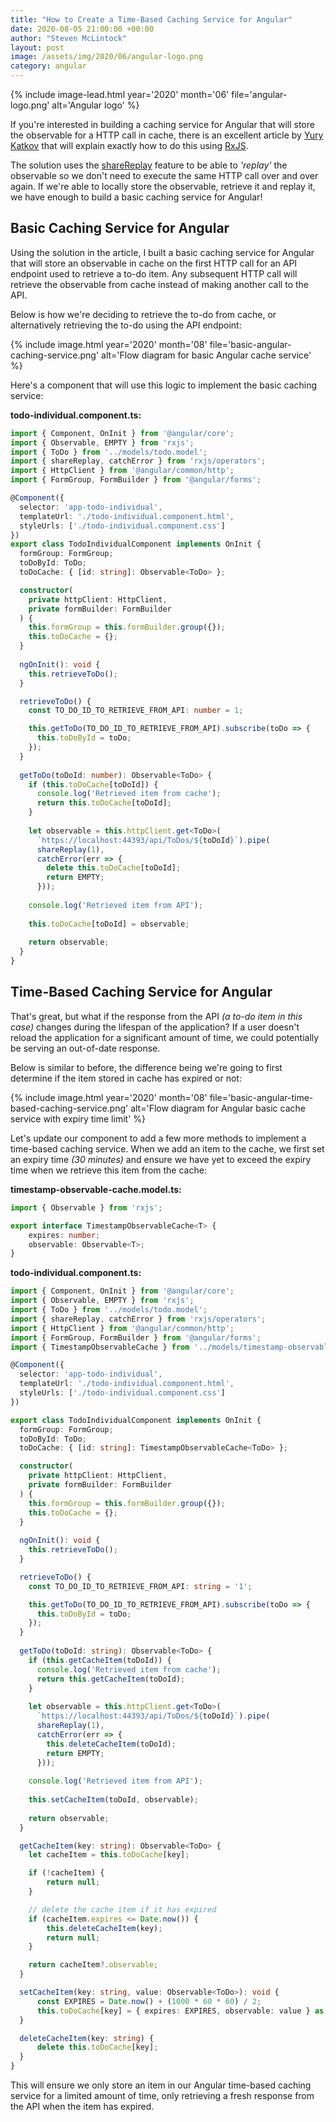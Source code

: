```yaml
---
title: "How to Create a Time-Based Caching Service for Angular"
date: 2020-08-05 21:00:00 +00:00
author: "Steven McLintock"
layout: post
image: /assets/img/2020/06/angular-logo.png
category: angular
---
```


{%
    include image-lead.html
    year='2020'
    month='06'
    file='angular-logo.png'
    alt='Angular logo'
%}

If you're interested in building a caching service for Angular that will store the observable for a HTTP call in cache, 
there is an excellent article by [Yury Katkov](https://medium.com/better-programming/how-to-create-a-caching-service-for-angular-bfad6cbe82b0) 
that will explain exactly how to do this using [RxJS](https://rxjs.dev/).

The solution uses the [shareReplay](https://www.learnrxjs.io/learn-rxjs/operators/multicasting/sharereplay) feature to be able to 
*'replay'* the observable so we don't need to execute the same HTTP call over and over again. If we're able to locally store the 
observable, retrieve it and replay it, we have enough to build a basic caching service for Angular!

## Basic Caching Service for Angular

Using the solution in the article, I built a basic caching service for Angular that will store an observable in cache on the first HTTP call 
for an API endpoint used to retrieve a to-do item. Any subsequent HTTP call will retrieve the observable from cache instead of 
making another call to the API.

Below is how we're deciding to retrieve the to-do from cache, or alternatively retrieving the to-do using the API endpoint:

{%
    include image.html
    year='2020'
    month='08'
    file='basic-angular-caching-service.png'
    alt='Flow diagram for basic Angular cache service'
%}

Here's a component that will use this logic to implement the basic caching service:

**todo-individual.component.ts:**

```typescript
import { Component, OnInit } from '@angular/core';
import { Observable, EMPTY } from 'rxjs';
import { ToDo } from '../models/todo.model';
import { shareReplay, catchError } from 'rxjs/operators';
import { HttpClient } from '@angular/common/http';
import { FormGroup, FormBuilder } from '@angular/forms';

@Component({
  selector: 'app-todo-individual',
  templateUrl: './todo-individual.component.html',
  styleUrls: ['./todo-individual.component.css']
})
export class TodoIndividualComponent implements OnInit {
  formGroup: FormGroup;
  toDoById: ToDo;
  toDoCache: { [id: string]: Observable<ToDo> };

  constructor(
    private httpClient: HttpClient,
    private formBuilder: FormBuilder
  ) {
    this.formGroup = this.formBuilder.group({});
    this.toDoCache = {};
  }
  
  ngOnInit(): void {
    this.retrieveToDo();
  }

  retrieveToDo() {
    const TO_DO_ID_TO_RETRIEVE_FROM_API: number = 1;

    this.getToDo(TO_DO_ID_TO_RETRIEVE_FROM_API).subscribe(toDo => {
      this.toDoById = toDo;
    });
  }
  
  getToDo(toDoId: number): Observable<ToDo> {
    if (this.toDoCache[toDoId]) {
      console.log('Retrieved item from cache');
      return this.toDoCache[toDoId];
    }
    
    let observable = this.httpClient.get<ToDo>(
      `https://localhost:44393/api/ToDos/${toDoId}`).pipe(
      shareReplay(1),
      catchError(err => {
        delete this.toDoCache[toDoId];
        return EMPTY;
      }));
    
    console.log('Retrieved item from API');
    
    this.toDoCache[toDoId] = observable;
    
    return observable;
  }
}
```

## Time-Based Caching Service for Angular

That's great, but what if the response from the API *(a to-do item in this case)* changes during the lifespan of the application? If a 
user doesn't reload the application for a significant amount of time, we could potentially be serving an out-of-date response.

Below is similar to before, the difference being we're going to first determine if the item stored in cache has expired or not:

{%
    include image.html
    year='2020'
    month='08'
    file='basic-angular-time-based-caching-service.png'
    alt='Flow diagram for Angular basic cache service with expiry time limit'
%}

Let's update our component to add a few more methods to implement a time-based caching service. When we add an item to the cache, we first 
set an expiry time *(30 minutes)* and ensure we have yet to exceed the expiry time when we retrieve this item from the cache:

**timestamp-observable-cache.model.ts:**

```typescript
import { Observable } from 'rxjs';

export interface TimestampObservableCache<T> {
    expires: number;
    observable: Observable<T>;
}
```

**todo-individual.component.ts:**

```typescript
import { Component, OnInit } from '@angular/core';
import { Observable, EMPTY } from 'rxjs';
import { ToDo } from '../models/todo.model';
import { shareReplay, catchError } from 'rxjs/operators';
import { HttpClient } from '@angular/common/http';
import { FormGroup, FormBuilder } from '@angular/forms';
import { TimestampObservableCache } from '../models/timestamp-observable-cache.model';

@Component({
  selector: 'app-todo-individual',
  templateUrl: './todo-individual.component.html',
  styleUrls: ['./todo-individual.component.css']
})

export class TodoIndividualComponent implements OnInit {
  formGroup: FormGroup;
  toDoById: ToDo;
  toDoCache: { [id: string]: TimestampObservableCache<ToDo> };

  constructor(
    private httpClient: HttpClient,
    private formBuilder: FormBuilder
  ) {
    this.formGroup = this.formBuilder.group({});
    this.toDoCache = {};
  }
  
  ngOnInit(): void {
    this.retrieveToDo();
  }

  retrieveToDo() {
    const TO_DO_ID_TO_RETRIEVE_FROM_API: string = '1';

    this.getToDo(TO_DO_ID_TO_RETRIEVE_FROM_API).subscribe(toDo => {
      this.toDoById = toDo;
    });
  }
  
  getToDo(toDoId: string): Observable<ToDo> {
    if (this.getCacheItem(toDoId)) {
      console.log('Retrieved item from cache');
      return this.getCacheItem(toDoId);
    }
    
    let observable = this.httpClient.get<ToDo>(
      `https://localhost:44393/api/ToDos/${toDoId}`).pipe(
      shareReplay(1),
      catchError(err => {
        this.deleteCacheItem(toDoId);
        return EMPTY;
      }));
    
    console.log('Retrieved item from API');
    
    this.setCacheItem(toDoId, observable);
    
    return observable;
  }

  getCacheItem(key: string): Observable<ToDo> {
    let cacheItem = this.toDoCache[key];

    if (!cacheItem) {
        return null;
    }

    // delete the cache item if it has expired
    if (cacheItem.expires <= Date.now()) {
        this.deleteCacheItem(key);
        return null;
    }

    return cacheItem?.observable;
  }

  setCacheItem(key: string, value: Observable<ToDo>): void {
      const EXPIRES = Date.now() + (1000 * 60 * 60) / 2;
      this.toDoCache[key] = { expires: EXPIRES, observable: value } as TimestampObservableCache<ToDo>;
  }

  deleteCacheItem(key: string) {
      delete this.toDoCache[key];
  }
}
```

This will ensure we only store an item in our Angular time-based caching service for a limited amount of time, only retrieving a fresh response 
from the API when the item has expired.